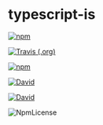 # typescript-is


[![npm](https://img.shields.io/npm/v/typescript-is.svg)](https://www.npmjs.com/package/typescript-is)

[![Travis (.org)](https://img.shields.io/travis/woutervh-/typescript-is.svg)](https://travis-ci.org/woutervh-/typescript-is)

[![npm](https://img.shields.io/npm/dm/typescript-is.svg)](https://www.npmjs.com/package/typescript-is)

[![David](https://img.shields.io/david/woutervh-/typescript-is.svg)](https://david-dm.org/woutervh-/typescript-is)

[![David](https://img.shields.io/david/dev/woutervh-/typescript-is.svg)](https://david-dm.org/woutervh-/typescript-is?type=dev)

![NpmLicense](https://img.shields.io/npm/l/typescript-is.svg)


